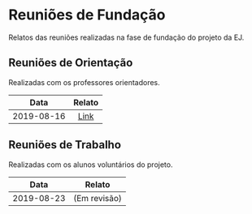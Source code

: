 # Reuniões de Fundação
Relatos das reuniões realizadas na fase de fundação do projeto da EJ.

## Reuniões de Orientação
Realizadas com os professores orientadores.

| Data     | Relato      |
| :------: | :---------: |
|2019-08-16|[Link](https://github.com/imd-jr/reunioes-fundacao/blob/master/Reunioes%20de%20Orientacao/2019-08-16.md)|

## Reuniões de Trabalho
Realizadas com os alunos voluntários do projeto.

| Data     | Relato      |
| :------: | :---------: |
|2019-08-23|(Em revisão)|
